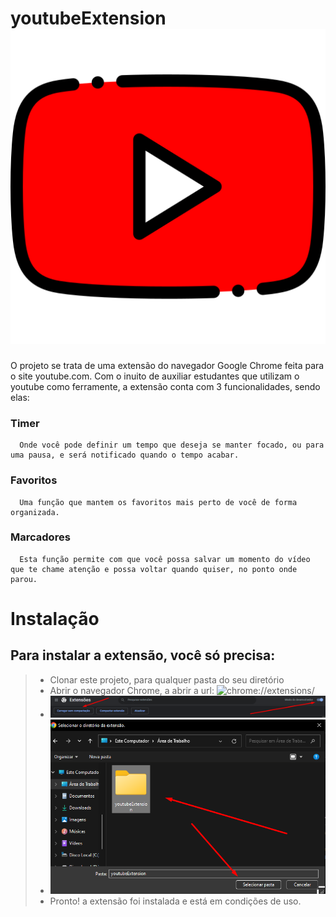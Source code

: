 # youtubeExtension ![](/assets/logo-16.png)

O projeto se trata de uma extensão do navegador Google Chrome feita para o site youtube.com. Com o inuito de auxiliar estudantes que utilizam o youtube como
  ferramente, a extensão conta com 3 funcionalidades, sendo elas:
### Timer
      Onde você pode definir um tempo que deseja se manter focado, ou para uma pausa, e será notificado quando o tempo acabar.
### Favoritos
      Uma função que mantem os favoritos mais perto de você de forma organizada.
### Marcadores
      Esta função permite com que você possa salvar um momento do vídeo que te chame atenção e possa voltar quando quiser, no ponto onde parou.
      
# Instalação

## Para instalar a extensão, você só precisa: 
> - Clonar este projeto, para qualquer pasta do seu diretório
> - Abrir o navegador Chrome, a abrir a url: ![chrome://extensions/](chrome://extensions/)
> - ![Ative o modo desenvolvedor e carregue a extensão](/tutorial/uploadExtension.png)
> - ![Selecione a pasta do projeto](/tutorial/uploadFolder.png)
> - Pronto! a extensão foi instalada e está em condições de uso.
  
